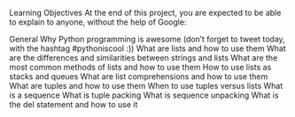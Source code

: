 Learning Objectives
At the end of this project, you are expected to be able to explain to anyone, without the help of Google:

General
Why Python programming is awesome (don’t forget to tweet today, with the hashtag #pythoniscool :))
What are lists and how to use them
What are the differences and similarities between strings and lists
What are the most common methods of lists and how to use them
How to use lists as stacks and queues
What are list comprehensions and how to use them
What are tuples and how to use them
When to use tuples versus lists
What is a sequence
What is tuple packing
What is sequence unpacking
What is the del statement and how to use it
